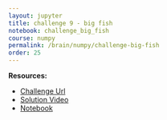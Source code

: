 ```yaml
---
layout: jupyter
title: challenge 9 - big fish
notebook: challenge_big_fish
course: numpy
permalink: /brain/numpy/challenge-big-fish
order: 25
---
```


**Resources:**
- [Challenge Url](https://www.practiceprobs.com/problemsets/python-numpy/proficient/movie-ratings/)
- [Solution Video](https://youtu.be/qYEnvbrNKdI?feature=shared)
- [Notebook](/assets/notebooks/challenge_big_fish.ipynb)
